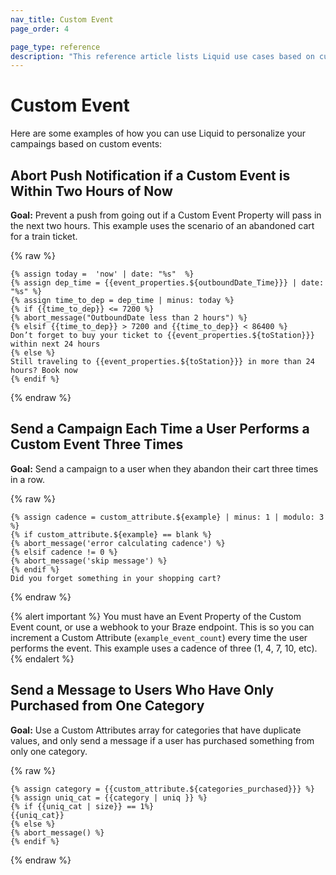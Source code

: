 ```yaml
---
nav_title: Custom Event
page_order: 4

page_type: reference
description: "This reference article lists Liquid use cases based on custom events."
---
```


# Custom Event

Here are some examples of how you can use Liquid to personalize your campaings based on custom events:

## Abort Push Notification if a Custom Event is Within Two Hours of Now

**Goal:** Prevent a push from going out if a Custom Event Property will pass in the next two hours. This example uses the scenario of an abandoned cart for a train ticket.

{% raw %}

```liquid
{% assign today =  'now' | date: "%s"  %}
{% assign dep_time = {{event_properties.${outboundDate_Time}}} | date: "%s" %}
{% assign time_to_dep = dep_time | minus: today %}
{% if {{time_to_dep}} <= 7200 %}
{% abort_message("OutboundDate less than 2 hours") %}
{% elsif {{time_to_dep}} > 7200 and {{time_to_dep}} < 86400 %}
Don’t forget to buy your ticket to {{event_properties.${toStation}}} within next 24 hours
{% else %}
Still traveling to {{event_properties.${toStation}}} in more than 24 hours? Book now
{% endif %}
```

{% endraw %}

## Send a Campaign Each Time a User Performs a Custom Event Three Times

**Goal:** Send a campaign to a user when they abandon their cart three times in a row.

{% raw %}

```liquid
{% assign cadence = custom_attribute.${example} | minus: 1 | modulo: 3 %}
{% if custom_attribute.${example} == blank %}
{% abort_message('error calculating cadence') %}
{% elsif cadence != 0 %}
{% abort_message('skip message') %}
{% endif %}
Did you forget something in your shopping cart?
```

{% endraw %}

{% alert important %} You must have an Event Property of the Custom Event count, or use a webhook to your Braze endpoint. This is so you can increment a Custom Attribute (`example_event_count`) every time the user performs the event. This example uses a cadence of three (1, 4, 7, 10, etc).{% endalert %}

## Send a Message to Users Who Have Only Purchased from One Category

**Goal:** Use a Custom Attributes array for categories that have duplicate values, and only send a message if a user has purchased something from only one category.

{% raw %}

```liquid
{% assign category = {{custom_attribute.${categories_purchased}}} %}
{% assign uniq_cat = {{category | uniq }} %}
{% if {{uniq_cat | size}} == 1%}
{{uniq_cat}}
{% else %}
{% abort_message() %}
{% endif %}
```

{% endraw %}
